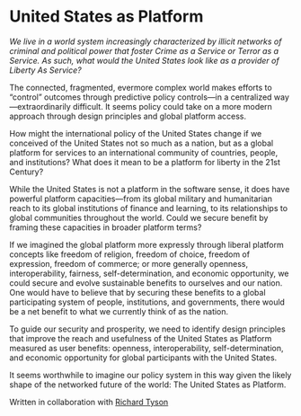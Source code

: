 

# United States as Platform

*We live in a world system increasingly characterized by illicit networks of criminal and political power that
foster Crime as a Service or Terror as a Service. As such, what would the United States look like as a
provider of Liberty As Service?* 

The connected, fragmented, evermore complex world makes efforts to “control” outcomes through predictive
policy controls—in a centralized way—extraordinarily difficult. It seems policy could take on a more
modern approach through design principles and global platform access.

How might the international policy of the United States change if we conceived of the United States not so
much as a nation, but as a global platform for services to an international community of countries, people,
and institutions? What does it mean to be a platform for liberty in the 21st Century? 

While the United States is not a platform in the software sense, it does have powerful platform
capacities—from its global military and humanitarian reach to its global institutions of finance and
learning, to its relationships to global communities throughout the world. Could we secure benefit by framing
these capacities in broader platform terms?

If we imagined the global platform more expressly through liberal platform concepts like freedom of religion,
freedom of choice, freedom of expression, freedom of commerce; or more generally openness, interoperability,
fairness, self-determination, and economic opportunity, we could secure and evolve sustainable benefits to
ourselves and our nation. One would have to believe that by securing these benefits to a global participating
system of people, institutions, and governments, there would be a net benefit to what we currently think of as
the nation. 

To guide our security and prosperity, we need to identify design principles that improve the reach and
usefulness of the United States as Platform measured as user benefits: openness, interoperability,
self-determination, and economic opportunity for global participants with the United States.

It seems worthwhile to imagine our policy system in this way given the likely shape of the networked future of
the world: The United States as Platform.

Written in collaboration with [Richard Tyson](http://www.linkedin.com/pub/richard-tyson/0/18/b77)